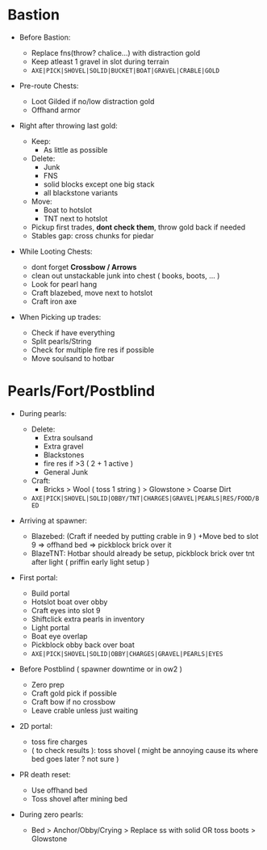 # Bastion
* Before Bastion:
	* Replace fns(throw? chalice...) with distraction gold
	* Keep atleast 1 gravel in slot during terrain
	* `AXE|PICK|SHOVEL|SOLID|BUCKET|BOAT|GRAVEL|CRABLE|GOLD`
	
* Pre-route Chests:
	* Loot Gilded if no/low distraction gold
	* Offhand armor

* Right after throwing last gold:
	* Keep:
		* As little as possible
	* Delete:
		* Junk
		* FNS
		* solid blocks except one big stack
		* all blackstone variants
	* Move:
		* Boat to hotslot
		* TNT next to hotslot
	* Pickup first trades, **dont check them**, throw gold back if needed
	* Stables gap: cross chunks for piedar
* While Looting Chests:
	* dont forget **Crossbow / Arrows**
	* clean out unstackable junk into chest ( books, boots, ... )
	* Look for pearl hang
	* Craft blazebed, move next to hotslot
	* Craft iron axe 

* When Picking up trades:
	* Check if have everything
	* Split pearls/String
	* Check for multiple fire res if possible
	* Move soulsand to hotbar
# Pearls/Fort/Postblind

* During pearls:
	* Delete:
		* Extra soulsand 
		* Extra gravel
		* Blackstones
		* fire res if >3 ( 2 + 1 active )
		* General Junk
	* Craft:
		* Bricks > Wool ( toss 1 string  ) > Glowstone > Coarse Dirt
	* `AXE|PICK|SHOVEL|SOLID|OBBY/TNT|CHARGES|GRAVEL|PEARLS|RES/FOOD/BED`

* Arriving at spawner: 
	* Blazebed: (Craft if needed by putting crable in 9 ) +Move bed to slot 9 => offhand bed => pickblock brick over it
	* BlazeTNT: Hotbar should already be setup, pickblock brick over tnt after light ( priffin early light setup )
* First portal:
	* Build portal
	* Hotslot boat over obby
	* Craft eyes into slot 9
	* Shiftclick extra pearls in inventory
	* Light portal
	* Boat eye overlap
	* Pickblock obby back over boat
	*  `AXE|PICK|SHOVEL|SOLID|OBBY|CHARGES|GRAVEL|PEARLS|EYES`
* Before Postblind ( spawner downtime or in ow2 )
	* Zero prep
	* Craft gold pick if possible
	* Craft bow if no crossbow
	* Leave crable unless just waiting
* 2D portal:
	* toss fire charges
	* ( to check results ): toss shovel ( might be annoying cause its where bed goes later ? not sure )
* PR death reset:
	* Use offhand bed
	* Toss shovel after mining bed
* During zero pearls:
	* Bed > Anchor/Obby/Crying > Replace ss with solid OR toss boots > Glowstone 